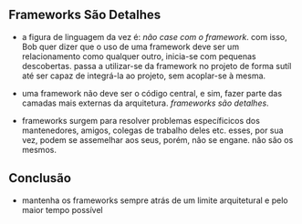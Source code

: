 ## Frameworks São Detalhes
- a figura de linguagem da vez é: *não case com o framework*. com isso, Bob quer
dizer que o uso de uma framework deve ser um relacionamento como qualquer outro,
inicia-se com pequenas descobertas. passa a utilizar-se da framework no projeto
de forma sutíl até ser capaz de integrá-la ao projeto, sem acoplar-se à mesma.

- uma framework não deve ser o código central, e sim, fazer parte das camadas
mais externas da arquitetura. *frameworks são detalhes*.

- frameworks surgem para resolver problemas específicicos dos mantenedores,
amigos, colegas de trabalho deles etc. esses, por sua vez, podem se assemelhar
aos seus, porém, não se engane. não são os mesmos.

## Conclusão
- mantenha os frameworks sempre atrás de um limite arquitetural e pelo maior
tempo possível

